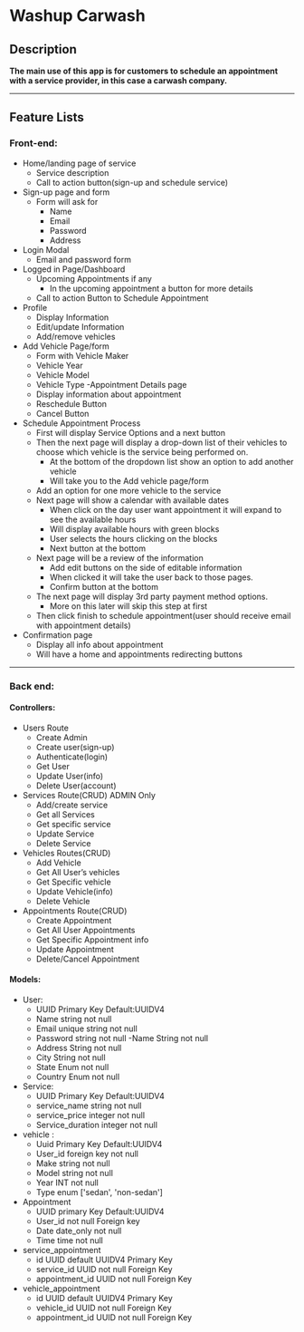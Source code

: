 # Washup  Carwash
## Description

**The main use of this app is for customers to schedule an appointment with a service provider, in this case a carwash company.**
*** 

## Feature Lists

### Front-end: 
- Home/landing page of service
    - Service description 
    - Call to action button(sign-up and schedule service)
- Sign-up page and form
    - Form will ask for
        - Name
        - Email
        - Password
        - Address
- Login Modal
    - Email and password form
- Logged in Page/Dashboard
     - Upcoming Appointments if any
        - In the upcoming appointment a button for more details
    - Call to action Button to Schedule Appointment
- Profile
    - Display Information
    - Edit/update Information
    - Add/remove vehicles
- Add Vehicle Page/form
    - Form with Vehicle Maker
    - Vehicle Year
    - Vehicle Model
    - Vehicle Type
-Appointment Details page
    - Display information about appointment
    - Reschedule Button
    - Cancel Button
- Schedule Appointment Process
    - First will display Service Options and a next button
    - Then the next page will display a drop-down list of their vehicles to choose which vehicle is the service being performed on.
        - At the bottom of the dropdown list show an option to add another vehicle
        - Will take you to the Add vehicle page/form
    - Add an option for one more vehicle to the service
    - Next page will show a calendar with available dates
        - When click on the day user want appointment it will expand to see the available hours
        - Will display available hours with green blocks
        - User selects the hours clicking on the blocks
        - Next button at the bottom
    - Next page will be a review of the information
        - Add edit buttons on the side of editable information
        - When clicked it will take the user back to those pages.
        - Confirm button at the bottom
    - The next page will display 3rd party payment method options.
        - More on this later will skip this step at first
    - Then click finish to schedule appointment(user should receive email with appointment details)
- Confirmation page
    - Display all info about appointment
    - Will have a home and appointments redirecting buttons

***

### Back end:
#### Controllers:
- Users Route
    - Create Admin
    - Create user(sign-up)
    - Authenticate(login)
    - Get User
    - Update User(info)
    - Delete User(account)
- Services Route(CRUD) ADMIN Only
    - Add/create service 
    - Get all Services
    - Get specific service
    - Update Service
    - Delete Service
- Vehicles Routes(CRUD)
    - Add Vehicle 
    - Get All User’s vehicles
    - Get Specific vehicle
    - Update Vehicle(info)
    - Delete Vehicle
- Appointments Route(CRUD)
    - Create Appointment
    - Get All User Appointments
    - Get Specific Appointment info
    - Update Appointment
    - Delete/Cancel Appointment

#### Models:
- User:
    - UUID Primary Key Default:UUIDV4
    - Name string not null
    - Email unique string not null
    - Password string not null
    -Name String not null
    - Address String not null
    - City String not null
    - State Enum not null
    - Country Enum not null
- Service:
    - UUID Primary Key Default:UUIDV4
    - service_name string not null
    - service_price integer not null
    - Service_duration integer not null
- vehicle :
    - Uuid Primary Key Default:UUIDV4
    - User_id foreign key not null
    - Make string not null
    - Model string not null
    - Year INT not null
    - Type enum ['sedan', 'non-sedan']
- Appointment
    - UUID primary Key Default:UUIDV4
    - User_id not null Foreign key
    - Date date_only  not null
    - Time time not null
- service_appointment
    - id UUID default UUIDV4 Primary Key
    - service_id UUID not null Foreign Key
    - appointment_id UUID not null Foreign Key
- vehicle_appointment 
    - id UUID default UUIDV4 Primary Key
    - vehicle_id UUID not null Foreign Key
    - appointment_id UUID not null Foreign Key
